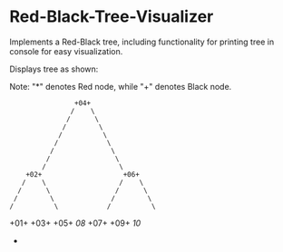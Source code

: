 # Red-Black-Tree-Visualizer
Implements a Red-Black tree, including functionality for printing tree in console for easy visualization.

Displays tree as shown:

Note: "*" denotes Red node, while "+" denotes Black node.

                    +04+
                   /    \
                  /      \
                 /        \
                /          \
               /            \
              /              \
             /                \
            /                  \
        +02+                    +06+
       /    \                  /    \
      /      \                /      \
     /        \              /        \
    /          \            /          \
+01+            +03+    +05+            *08*
                                    +07+    +09+
                                                *10*

-
